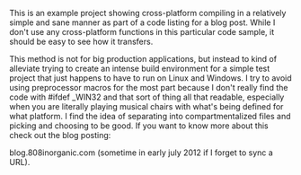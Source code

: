 This is an example project showing cross-platform compiling in a
relatively simple and sane manner as part of a code listing for a blog
post. While I don't use any cross-platform functions in this
particular code sample, it should be easy to see how it transfers.

This method is not for big production applications, but instead to
kind of alleviate trying to create an intense build environment for a
simple test project that just happens to have to run on Linux and
Windows. I try to avoid using preprocessor macros for the most part
because I don't really find the code with #ifdef _WIN32 and that sort
of thing all that readable, especially when you are literally playing
musical chairs with what's being defined for what platform. I find the
idea of separating into compartmentalized files and picking and
choosing to be good. If you want to know more about this check out the
blog posting:

blog.808inorganic.com (sometime in early july 2012 if I forget to sync a URL).